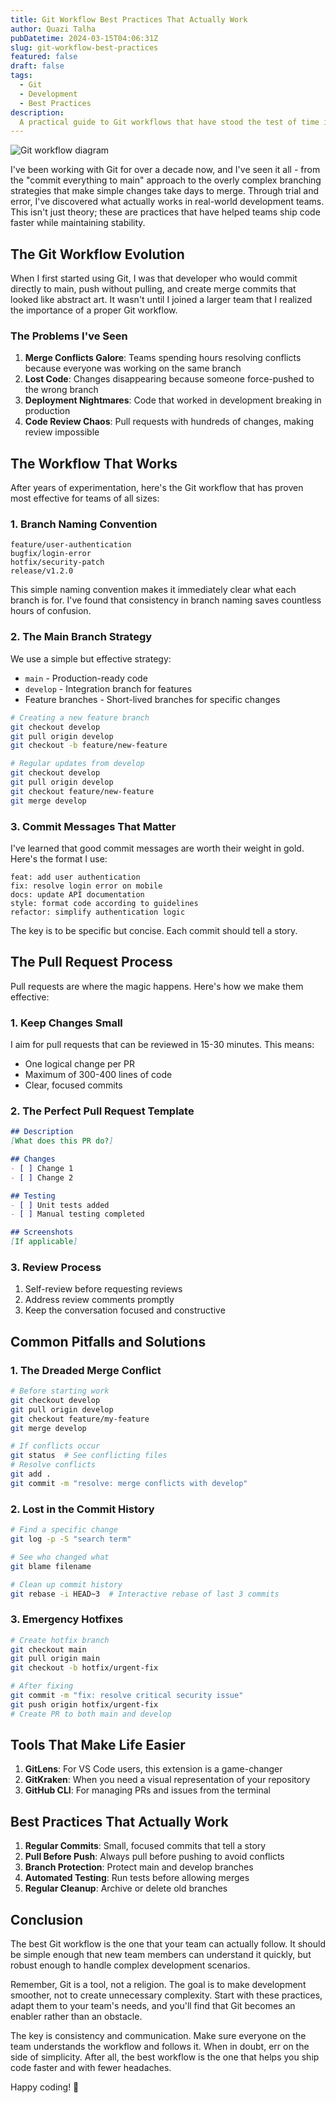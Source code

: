 ```yaml
---
title: Git Workflow Best Practices That Actually Work
author: Quazi Talha
pubDatetime: 2024-03-15T04:06:31Z
slug: git-workflow-best-practices
featured: false
draft: false
tags:
  - Git
  - Development
  - Best Practices
description:
  A practical guide to Git workflows that have stood the test of time in real-world development teams.
---
```


<img src="https://i.imgur.com/example-git.jpg" alt="Git workflow diagram" />

I've been working with Git for over a decade now, and I've seen it all - from the "commit everything to main" approach to the overly complex branching strategies that make simple changes take days to merge. Through trial and error, I've discovered what actually works in real-world development teams. This isn't just theory; these are practices that have helped teams ship code faster while maintaining stability.

## The Git Workflow Evolution

When I first started using Git, I was that developer who would commit directly to main, push without pulling, and create merge commits that looked like abstract art. It wasn't until I joined a larger team that I realized the importance of a proper Git workflow.

### The Problems I've Seen

1. **Merge Conflicts Galore**: Teams spending hours resolving conflicts because everyone was working on the same branch
2. **Lost Code**: Changes disappearing because someone force-pushed to the wrong branch
3. **Deployment Nightmares**: Code that worked in development breaking in production
4. **Code Review Chaos**: Pull requests with hundreds of changes, making review impossible

## The Workflow That Works

After years of experimentation, here's the Git workflow that has proven most effective for teams of all sizes:

### 1. Branch Naming Convention

```
feature/user-authentication
bugfix/login-error
hotfix/security-patch
release/v1.2.0
```

This simple naming convention makes it immediately clear what each branch is for. I've found that consistency in branch naming saves countless hours of confusion.

### 2. The Main Branch Strategy

We use a simple but effective strategy:
- `main` - Production-ready code
- `develop` - Integration branch for features
- Feature branches - Short-lived branches for specific changes

```bash
# Creating a new feature branch
git checkout develop
git pull origin develop
git checkout -b feature/new-feature

# Regular updates from develop
git checkout develop
git pull origin develop
git checkout feature/new-feature
git merge develop
```

### 3. Commit Messages That Matter

I've learned that good commit messages are worth their weight in gold. Here's the format I use:

```
feat: add user authentication
fix: resolve login error on mobile
docs: update API documentation
style: format code according to guidelines
refactor: simplify authentication logic
```

The key is to be specific but concise. Each commit should tell a story.

## The Pull Request Process

Pull requests are where the magic happens. Here's how we make them effective:

### 1. Keep Changes Small

I aim for pull requests that can be reviewed in 15-30 minutes. This means:
- One logical change per PR
- Maximum of 300-400 lines of code
- Clear, focused commits

### 2. The Perfect Pull Request Template

```markdown
## Description
[What does this PR do?]

## Changes
- [ ] Change 1
- [ ] Change 2

## Testing
- [ ] Unit tests added
- [ ] Manual testing completed

## Screenshots
[If applicable]
```

### 3. Review Process

1. Self-review before requesting reviews
2. Address review comments promptly
3. Keep the conversation focused and constructive

## Common Pitfalls and Solutions

### 1. The Dreaded Merge Conflict

```bash
# Before starting work
git checkout develop
git pull origin develop
git checkout feature/my-feature
git merge develop

# If conflicts occur
git status  # See conflicting files
# Resolve conflicts
git add .
git commit -m "resolve: merge conflicts with develop"
```

### 2. Lost in the Commit History

```bash
# Find a specific change
git log -p -S "search term"

# See who changed what
git blame filename

# Clean up commit history
git rebase -i HEAD~3  # Interactive rebase of last 3 commits
```

### 3. Emergency Hotfixes

```bash
# Create hotfix branch
git checkout main
git pull origin main
git checkout -b hotfix/urgent-fix

# After fixing
git commit -m "fix: resolve critical security issue"
git push origin hotfix/urgent-fix
# Create PR to both main and develop
```

## Tools That Make Life Easier

1. **GitLens**: For VS Code users, this extension is a game-changer
2. **GitKraken**: When you need a visual representation of your repository
3. **GitHub CLI**: For managing PRs and issues from the terminal

## Best Practices That Actually Work

1. **Regular Commits**: Small, focused commits that tell a story
2. **Pull Before Push**: Always pull before pushing to avoid conflicts
3. **Branch Protection**: Protect main and develop branches
4. **Automated Testing**: Run tests before allowing merges
5. **Regular Cleanup**: Archive or delete old branches

## Conclusion

The best Git workflow is the one that your team can actually follow. It should be simple enough that new team members can understand it quickly, but robust enough to handle complex development scenarios.

Remember, Git is a tool, not a religion. The goal is to make development smoother, not to create unnecessary complexity. Start with these practices, adapt them to your team's needs, and you'll find that Git becomes an enabler rather than an obstacle.

The key is consistency and communication. Make sure everyone on the team understands the workflow and follows it. When in doubt, err on the side of simplicity. After all, the best workflow is the one that helps you ship code faster and with fewer headaches.

Happy coding! 🚀 